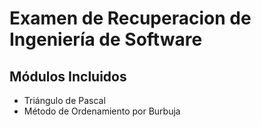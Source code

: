 # Examen de Recuperacion de Ingeniería de Software


## Módulos Incluidos

- Triángulo de Pascal
- Método de Ordenamiento por Burbuja
